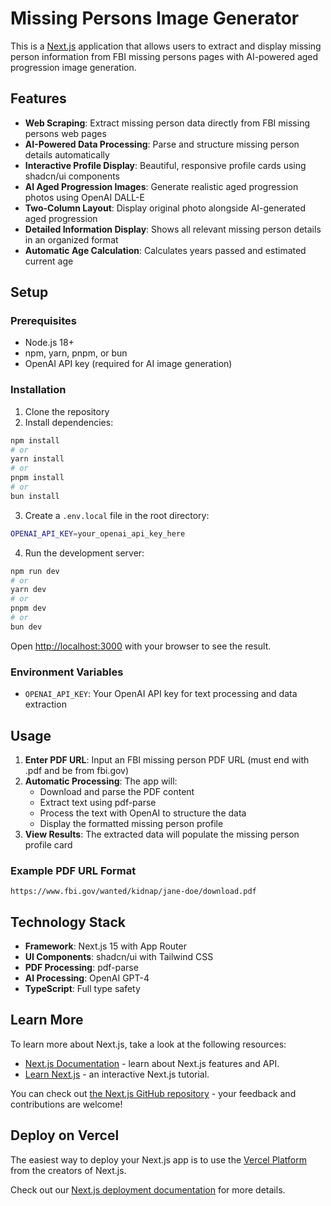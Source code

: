 # Missing Persons Image Generator

This is a [Next.js](https://nextjs.org) application that allows users to extract and display missing person information from FBI missing persons pages with AI-powered aged progression image generation.

## Features

- **Web Scraping**: Extract missing person data directly from FBI missing persons web pages
- **AI-Powered Data Processing**: Parse and structure missing person details automatically
- **Interactive Profile Display**: Beautiful, responsive profile cards using shadcn/ui components
- **AI Aged Progression Images**: Generate realistic aged progression photos using OpenAI DALL-E
- **Two-Column Layout**: Display original photo alongside AI-generated aged progression
- **Detailed Information Display**: Shows all relevant missing person details in an organized format
- **Automatic Age Calculation**: Calculates years passed and estimated current age

## Setup

### Prerequisites

- Node.js 18+
- npm, yarn, pnpm, or bun
- OpenAI API key (required for AI image generation)

### Installation

1. Clone the repository
2. Install dependencies:

```bash
npm install
# or
yarn install
# or
pnpm install
# or
bun install
```

3. Create a `.env.local` file in the root directory:

```bash
OPENAI_API_KEY=your_openai_api_key_here
```

4. Run the development server:

```bash
npm run dev
# or
yarn dev
# or
pnpm dev
# or
bun dev
```

Open [http://localhost:3000](http://localhost:3000) with your browser to see the result.

### Environment Variables

- `OPENAI_API_KEY`: Your OpenAI API key for text processing and data extraction

## Usage

1. **Enter PDF URL**: Input an FBI missing person PDF URL (must end with .pdf and be from fbi.gov)
2. **Automatic Processing**: The app will:
   - Download and parse the PDF content
   - Extract text using pdf-parse
   - Process the text with OpenAI to structure the data
   - Display the formatted missing person profile
3. **View Results**: The extracted data will populate the missing person profile card

### Example PDF URL Format
```
https://www.fbi.gov/wanted/kidnap/jane-doe/download.pdf
```

## Technology Stack

- **Framework**: Next.js 15 with App Router
- **UI Components**: shadcn/ui with Tailwind CSS
- **PDF Processing**: pdf-parse
- **AI Processing**: OpenAI GPT-4
- **TypeScript**: Full type safety

## Learn More

To learn more about Next.js, take a look at the following resources:

- [Next.js Documentation](https://nextjs.org/docs) - learn about Next.js features and API.
- [Learn Next.js](https://nextjs.org/learn) - an interactive Next.js tutorial.

You can check out [the Next.js GitHub repository](https://github.com/vercel/next.js) - your feedback and contributions are welcome!

## Deploy on Vercel

The easiest way to deploy your Next.js app is to use the [Vercel Platform](https://vercel.com/new?utm_medium=default-template&filter=next.js&utm_source=create-next-app&utm_campaign=create-next-app-readme) from the creators of Next.js.

Check out our [Next.js deployment documentation](https://nextjs.org/docs/app/building-your-application/deploying) for more details.
